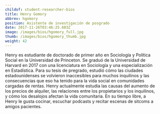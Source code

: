 ```yaml
---
childof: student-researcher-bios
title: Henry Gomory
abbrev: hgomory
position: Asistente de investigación de posgrado
date: 2017-11-26T03:46:25.603Z
image: /images/bios/hgomory_full.jpg
thumb: /images/bios/hgomory_thumb.jpg
weight: 42
---
```

Henry es estudiante de doctorado de primer año en Sociología y Política Social en la Universidad de Princeton. Se graduó de la Universidad de Harvard en 2017 con una licenciatura en Sociología y una especialización en Estadística. Para su tesis de pregrado, estudió cómo las ciudades estadounidenses se volvieron inaccesibles para muchos inquilinos y las consecuencias que eso ha tenido para la vida social en comunidades cargadas de rentas. Henry actualmente estudia las causas del aumento de los precios de alquiler, las relaciones entre los propietarios y los inquilinos, y cómo los desalojos afectan la vida comunitaria. En su tiempo libre, a Henry le gusta cocinar, escuchar podcasts y recitar escenas de sitcoms a amigos pacientes.